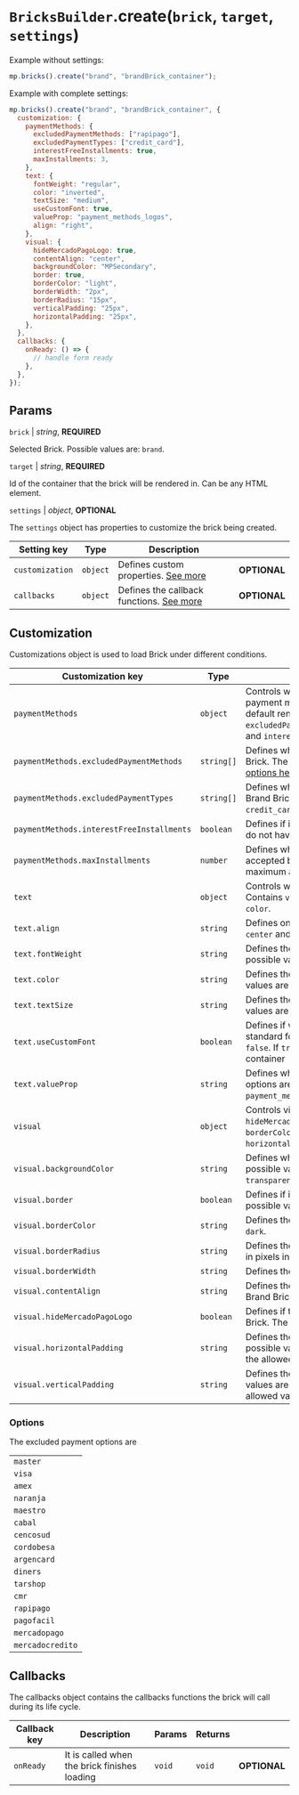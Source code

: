 # `BricksBuilder`.create(`brick`, `target`, `settings`)

Example without settings:

```js
mp.bricks().create("brand", "brandBrick_container");
```

Example with complete settings:

```js
mp.bricks().create("brand", "brandBrick_container", {
  customization: {
    paymentMethods: {
      excludedPaymentMethods: ["rapipago"],
      excludedPaymentTypes: ["credit_card"],
      interestFreeInstallments: true,
      maxInstallments: 3,
    },
    text: {
      fontWeight: "regular",
      color: "inverted",
      textSize: "medium",
      useCustomFont: true,
      valueProp: "payment_methods_logos",
      align: "right",
    },
    visual: {
      hideMercadoPagoLogo: true,
      contentAlign: "center",
      backgroundColor: "MPSecondary",
      border: true,
      borderColor: "light",
      borderWidth: "2px",
      borderRadius: "15px",
      verticalPadding: "25px",
      horizontalPadding: "25px",
    },
  },
  callbacks: {
    onReady: () => {
      // handle form ready
    },
  },
});
```

## Params

`brick` | _string_, **REQUIRED**

Selected Brick. Possible values are: `brand`.

`target` | _string_, **REQUIRED**

Id of the container that the brick will be rendered in. Can be any HTML element.

`settings` | _object_, **OPTIONAL**

The `settings` object has properties to customize the brick being created.

| Setting key     | Type     | Description                                            |              |
| --------------- | -------- | ------------------------------------------------------ | ------------ |
| `customization` | `object` | Defines custom properties. [See more](#customization)  | **OPTIONAL** |
| `callbacks`     | `object` | Defines the callback functions. [See more](#callbacks) | **OPTIONAL** |

## Customization

Customizations object is used to load Brick under different conditions.

| Customization key                         | Type       | Description                                                                                                                                                                                                                                            |              |
| ----------------------------------------- | ---------- | ------------------------------------------------------------------------------------------------------------------------------------------------------------------------------------------------------------------------------------------------------ | ------------ |
| `paymentMethods`                          | `object`   | Controls which information about payment methods and payment method types will appear on the Brand Brick - at the default render and modal. Contains `excludedPaymentMethods`,`excludedPaymentTypes`,`maxInstallments` and `interestFreeInstallments`. | **OPTIONAL** |
| `paymentMethods.excludedPaymentMethods`   | `string[]` | Defines which Payment Method will not be shown at Brand Brick. The payment method name needs to be lower case. [See options here](#options)                                                                                                            | **OPTIONAL** |
| `paymentMethods.excludedPaymentTypes`     | `string[]` | Defines which Payment Method Type will not be shown at Brand Brick. The default value is `empty`. The possible value are `credit_card`, `debit_card` and `ticket`                                                                                      | **OPTIONAL** |
| `paymentMethods.interestFreeInstallments` | `boolean`  | Defines if it will be shown that the installments have interest or do not have interest. The possible values are `true` or `false`.                                                                                                                    | **OPTIONAL** |
| `paymentMethods.maxInstallments`          | `number`   | Defines which value will be shown as maximum installments accepted by the seller. If filled, the value starts at `2` and the maximum allowed to show is `12`.                                                                                          | **OPTIONAL** |
| `text`                                    | `object`   | Controls which message will appear on the Brand Brick. Contains `valueProp`, `useCustomFont`, `textSize`, `fontWeight` and `color`.                                                                                                                    | **OPTIONAL** |
| `text.align`                              | `string`   | Defines only the text alignment. The possible values are `left`, `center` and `right`. The default value is `left`.                                                                                                                                    | **OPTIONAL** |
| `text.fontWeight`                         | `string`   | Defines the font weight to the texts at Brand Brick. The possible values are `semi-bold` or `regular`.                                                                                                                                                 | **OPTIONAL** |
| `text.color`                              | `string`   | Defines the font color to the texts at Brand Brick. The possible values are `primary`, `secondary` or `inverted`.                                                                                                                                      | **OPTIONAL** |
| `text.textSize`                           | `string`   | Defines the font size to the texts at Brand Brick. The possible values are `extra-small`, `small`, `medium` or `large`.                                                                                                                                | **OPTIONAL** |
| `text.useCustomFont`                      | `boolean`  | Defines if will be used a custom font or if it will adopt the standard font to Brand Brick. The possible values are `true` or `false`. If `true`, brand brick will inherit the font-family from the container                                          | **OPTIONAL** |
| `text.valueProp`                          | `string`   | Defines which message will appear on the Brand Brick. The options are `payment_methods` (which is the default value), `payment_methods_logos`, `installments`,`security` and `credits`.                                                                | **OPTIONAL** |
| `visual`                                  | `object`   | Controls visual aspects for the Brand Brick. Contains `hideMercadoPagoLogo`, `contentAlign`, `backgroundColor`, `border`, `borderColor`, `borderWidth`, `borderRadius`, `verticalPadding` and `horizontalPadding`.                                     | **OPTIONAL** |
| `visual.backgroundColor`                  | `string`   | Defines which will be the background color at Brand Brick. The possible values are `white`, `MPPrimary`, `MPSecondary`, `black` or `transparent`.                                                                                                      | **OPTIONAL** |
| `visual.border`                           | `boolean`  | Defines if it will be shown a border around the banner. The possible values are `true` or `false`.                                                                                                                                                     | **OPTIONAL** |
| `visual.borderColor`                      | `string`   | Defines the border color. The possible values are `light` or `dark`.                                                                                                                                                                                   | **OPTIONAL** |
| `visual.borderRadius`                     | `string`   | Defines the border radius. The possible values are expressed in pixels in the format `Npx`                                                                                                                                                             | **OPTIONAL** |
| `visual.borderWidth`                      | `string`   | Defines the border color. The possible values are `1px` or `2px`.                                                                                                                                                                                      | **OPTIONAL** |
| `visual.contentAlign`                     | `string`   | Defines the content alignment - text and images - inside de Brand Brick. The possible values are `left`, `center` or `right`.                                                                                                                          | **OPTIONAL** |
| `visual.hideMercadoPagoLogo`              | `boolean`  | Defines if the MercadoPago logos will be shown at Brand Brick. The possible values are `true` or `false`.                                                                                                                                              | **OPTIONAL** |
| `visual.horizontalPadding`                | `string`   | Defines the horizontal padding for the Brand Brick. The possible values are expressed in pixels in the format `Npx` and the allowed values are between `0px` and `40px`.                                                                               | **OPTIONAL** |
| `visual.verticalPadding`                  | `string`   | Defines the vertical padding for the Brand Brick. The possible values are expressed in pixels in the format `Npx` and the allowed values are between `0px` and `40px`.                                                                                 | **OPTIONAL** |

### Options

The excluded payment options are

|                  |
| ---------------- |
| `master`         |
| `visa`           |
| `amex`           |
| `naranja`        |
| `maestro`        |
| `cabal`          |
| `cencosud`       |
| `cordobesa`      |
| `argencard`      |
| `diners`         |
| `tarshop`        |
| `cmr`            |
| `rapipago`       |
| `pagofacil`      |
| `mercadopago`    |
| `mercadocredito` |

## Callbacks

The callbacks object contains the callbacks functions the brick will call during its life cycle.

| Callback key | Description                                  | Params | Returns |              |
| ------------ | -------------------------------------------- | ------ | ------- | ------------ |
| `onReady`    | It is called when the brick finishes loading | `void` | `void`  | **OPTIONAL** |
